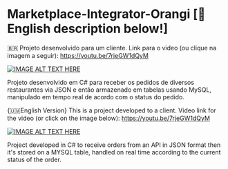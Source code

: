 # Marketplace-Integrator-Orangi [🏴󠁧󠁢󠁥󠁮󠁧󠁿English description below!]
🇧🇷 Projeto desenvolvido para um cliente. Link para o video (ou clique na imagem a seguir):
https://youtu.be/7rjeGW1dQyM

[![IMAGE ALT TEXT HERE](https://img.youtube.com/vi/7rjeGW1dQyM/0.jpg)](https://www.youtube.com/watch?v=7rjeGW1dQyM)

Projeto desenvolvido em C# para receber os pedidos de diversos restaurantes via JSON e então armazenado em tabelas usando MySQL, manipulado em tempo real de acordo com o status do pedido. 

{🇺🇲English Version}
This is a project developed to a client. Video link for the video (or click on the image below):
https://youtu.be/7rjeGW1dQyM

[![IMAGE ALT TEXT HERE](https://img.youtube.com/vi/7rjeGW1dQyM/0.jpg)](https://www.youtube.com/watch?v=7rjeGW1dQyM)

Project developed in C# to receive orders from an API in JSON format then it's stored on a MYSQL table, handled on real time according to the current status of the order.
